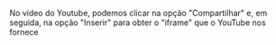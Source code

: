 No vídeo do Youtube, podemos clicar na opção "Compartilhar" e, em seguida, na opção "Inserir" para obter o "iframe" que o YouTube nos fornece